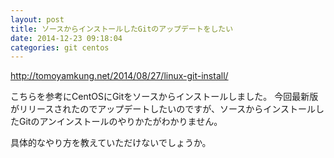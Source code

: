 ```yaml
---
layout: post
title: ソースからインストールしたGitのアップデートをしたい
date: 2014-12-23 09:18:04
categories: git centos
---
```

<!-- {% raw %} -->
<p><a href="http://tomoyamkung.net/2014/08/27/linux-git-install/" rel="nofollow">http://tomoyamkung.net/2014/08/27/linux-git-install/</a></p>

<p>こちらを参考にCentOSにGitをソースからインストールしました。
今回最新版がリリースされたのでアップデートしたいのですが、ソースからインストールしたGitのアンインストールのやりかたがわかりません。</p>

<p>具体的なやり方を教えていただけないでしょうか。</p>
<!-- {% endraw %} -->
